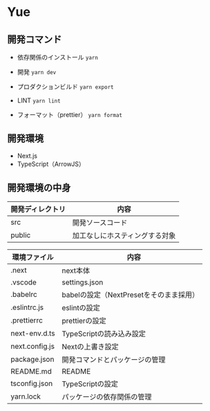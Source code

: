 # Yue

## 開発コマンド

- 依存関係のインストール
`yarn`

- 開発
`yarn dev`

- プロダクションビルド
`yarn export`

- LINT
`yarn lint`

- フォーマット（prettier）
`yarn format`

## 開発環境
- Next.js
- TypeScript（ArrowJS）

## 開発環境の中身
| 開発ディレクトリ | 内容 |
| ---- | ---- |
| src | 開発ソースコード |
| public | 加工なしにホスティングする対象 |


| 環境ファイル |　内容 |
| ---- | ---- |
| .next | next本体 |
| .vscode | settings.json | 共有したいVSCodeの設定 |
| .babelrc | babelの設定（NextPresetをそのまま採用） |
| .eslintrc.js | eslintの設定 |
| .prettierrc | prettierの設定 |
| next-env.d.ts | TypeScriptの読み込み設定 |
| next.config.js | Nextの上書き設定 |
| package.json | 開発コマンドとパッケージの管理 |
| README.md | README |
| tsconfig.json | TypeScriptの設定 |
| yarn.lock | パッケージの依存関係の管理 |
